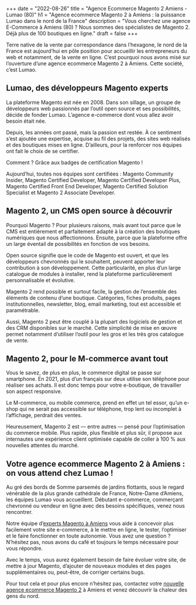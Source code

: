 +++
date = "2022-08-26"
title = "Agence Ecommerce Magento 2 Amiens - Lumao (80)"
h1 = "Agence ecommerce Magento 2 à Amiens : la puissance Lumao dans le nord de la France"
description = "Vous cherchez une agence E-Commerce à Amiens (80) ? Nous sommes des spécialistes de Magento 2. Déjà plus de 100 boutiques en ligne."
draft = false
+++

Terre native de la vente par correspondance dans l’hexagone, le nord de la France est aujourd’hui en pôle position pour accueillir les entrepreneurs du web et notamment, de la vente en ligne. C’est pourquoi nous avons misé sur l’ouverture d’une agence ecommerce Magento 2 à Amiens. Cette société, c’est Lumao.

## Lumao, des développeurs Magento experts

La plateforme Magento est née en 2008. Dans son sillage, un groupe de développeurs web passionnés par l’outil open source et ses possibilités, décide de fonder Lumao. L’agence e-commerce dont vous allez avoir besoin était née.

Depuis, les années ont passé, mais la passion est restée. À ce sentiment s’est ajoutée une expertise, acquise au fil des projets, des sites web réalisés et des boutiques mises en ligne. D’ailleurs, pour la renforcer nos équipes ont fait le choix de se certifier.

Comment ? Grâce aux badges de certification Magento !

Aujourd’hui, toutes nos équipes sont certifiées : Magento Community Insider, Magento Certified Developer, Magento Certified Developer Plus, Magento Certified Front End Developer, Magento Certified Solution Specialist et Magento 2 Associate Developer.

## Magento 2, un CMS open source à découvrir

Pourquoi Magento ? Pour plusieurs raisons, mais avant tout parce que le CMS est entièrement et parfaitement adapté à la création des boutiques numériques que nous affectionnons. Ensuite, parce que la plateforme offre un large éventail de possibilités en fonction de vos besoins.

Open source signifie que le code de Magento est ouvert, et que les développeurs chevronnés qui le souhaitent, peuvent apporter leur contribution à son développement. Cette particularité, en plus d’un large catalogue de modules à installer, rend la plateforme particulièrement personnalisable et évolutive.

Magento 2 rend possible et surtout facile, la gestion de l’ensemble des éléments de contenu d’une boutique. Catégories, fiches produits, pages institutionnelles, newsletter, blog, email marketing, tout est accessible et paramétrable.

Aussi, Magento 2 peut être couplé à la plupart des logiciels de gestion et des CRM disponibles sur le marché. Cette simplicité de mise en œuvre permet notamment d’utiliser l’outil pour les gros et les très gros catalogue de vente.

## Magento 2, pour le M-commerce avant tout

Vous le savez, de plus en plus, le commerce digital se passe sur smartphone. En 2021, plus d’un français sur deux utilise son téléphone pour réaliser ses achats. Il est donc temps pour votre e-boutique, de travailler son aspect responsive.

Le M-commerce, ou mobile commerce, prend en effet un tel essor, qu’un e-shop qui ne serait pas accessible sur téléphone, trop lent ou incomplet à l’affichage, perdrait des ventes.

Heureusement, Magento 2 est — entre autres — pensé pour l’optimisation du commerce mobile. Plus rapide, plus flexible et plus sûr, il propose aux internautes une expérience client optimisée capable de coller à 100 % aux nouvelles attentes du marché.

## Votre agence ecommerce Magento 2 à Amiens : on vous attend chez Lumao !

Au gré des bords de Somme parsemés de jardins flottants, sous le regard vénérable de la plus grande cathédrale de France, Notre-Dame d’Amiens, les équipes Lumao vous accueillent. Débutant e-commerce, commerçant chevronné ou vendeur en ligne avec des besoins spécifiques, venez nous rencontrer.

Notre équipe d’[experts Magento à Amiens](/ecommerce/cms/magento/prestataire/amiens/) vous aide à concevoir plus facilement votre site e-commerce, à le mettre en ligne, le tester, l’optimiser et le faire fonctionner en toute autonomie. Vous avez une question ? N’hésitez pas, nous avons du café et toujours le temps nécessaire pour vous répondre.

Avec le temps, vous aurez également besoin de faire évoluer votre site, de mettre à jour Magento, d’ajouter de nouveaux modules et des pages supplémentaires ou, peut-être, de corriger certains bugs.

Pour tout cela et pour plus encore n’hésitez pas, contactez votre [nouvelle agence ecommerce Magento 2](/agence-ecom/) à Amiens et venez découvrir la chaleur des gens du nord.
